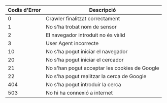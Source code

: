 | Codis d'Error | Descripció                                |
|---------------|-------------------------------------------|
| 0             | Crawler finalitzat correctament           |
| 1             | No s'ha trobat nom de sensor              |
| 2             | El navegador introduit no és vàlid        |
| 3             | User Agent incorrecte                     |
| 10            | No s'ha pogut iniciar el navegador        |
| 20            | No s'ha pogut iniciar el cercador         |
| 21            | No s'han pogut acceptar les cookies de Google |
| 22            | No s'ha pogut realitzar la cerca de Google |
| 404           | No s'ha pogut introduir la cerca          |
| 503           | No hi ha connexió a internet              |
